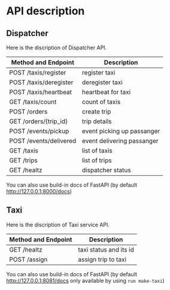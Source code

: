 # API description

## Dispatcher

Here is the discription of Dispatcher API.

| Method and Endpoint                      | Description                       |
|------------------------------------------|-----------------------------------|
| POST /taxis/register                     | register taxi                     |
| POST /taxis/deregister                   | deregister taxi                   |
| POST /taxis/heartbeat                    | heartbeat for taxi                |
| GET /taxis/count                         | count of taxis                    |
| POST /orders                             | create trip                       |
| GET /orders/{trip_id}                    | trip details                      |
| POST /events/pickup                      | event picking up passanger        |
| POST /events/delivered                   | event delivering passanger        |
| GET /taxis                               | list of taxis                     |
| GET /trips                               | list of trips                     |
| GET /healtz                              | dispatcher status                 |

You can also use build-in docs of FastAPI (by default http://127.0.0.1:8000/docs)

## Taxi

Here is the discription of Taxi service API.

| Method and Endpoint                      | Description                       |
|------------------------------------------|-----------------------------------|
| GET /healtz                              | taxi status and its id            |
| POST /assign                             | assign trip to taxi               |

You can also use build-in docs of FastAPI (by default http://127.0.0.1:8081/docs only available by using `run make-taxi`)
